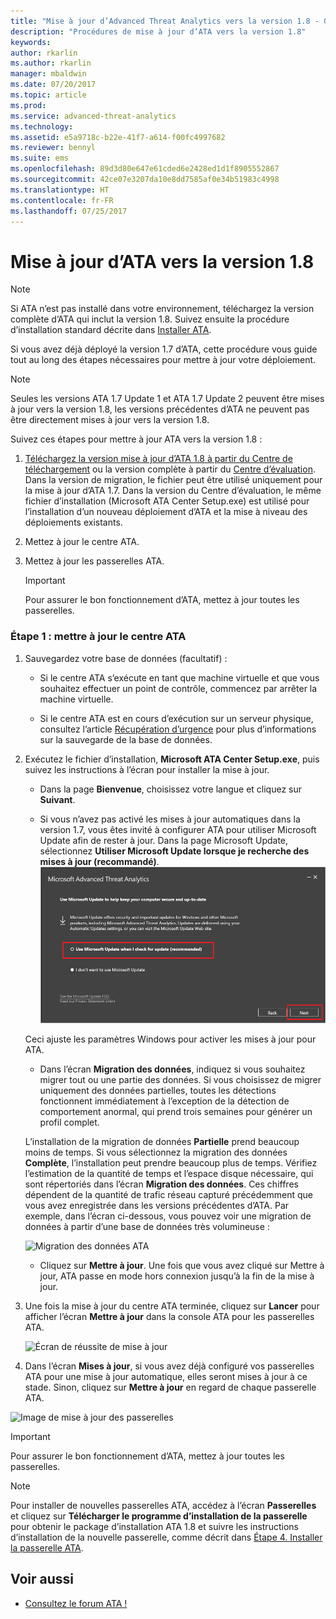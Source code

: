 ```yaml
---
title: "Mise à jour d’Advanced Threat Analytics vers la version 1.8 - Guide de migration | Microsoft Docs"
description: "Procédures de mise à jour d’ATA vers la version 1.8"
keywords: 
author: rkarlin
ms.author: rkarlin
manager: mbaldwin
ms.date: 07/20/2017
ms.topic: article
ms.prod: 
ms.service: advanced-threat-analytics
ms.technology: 
ms.assetid: e5a9718c-b22e-41f7-a614-f00fc4997682
ms.reviewer: bennyl
ms.suite: ems
ms.openlocfilehash: 89d3d80e647e61cded6e2428ed1d1f8905552867
ms.sourcegitcommit: 42ce07e3207da10e8dd7585af0e34b51983c4998
ms.translationtype: HT
ms.contentlocale: fr-FR
ms.lasthandoff: 07/25/2017
---
```

# <a name="updating-ata-to-version-18"></a>Mise à jour d’ATA vers la version 1.8

> [!NOTE] 
> Si ATA n’est pas installé dans votre environnement, téléchargez la version complète d’ATA qui inclut la version 1.8. Suivez ensuite la procédure d’installation standard décrite dans [Installer ATA](install-ata-step1.md).

Si vous avez déjà déployé la version 1.7 d’ATA, cette procédure vous guide tout au long des étapes nécessaires pour mettre à jour votre déploiement.

> [!NOTE] 
>  Seules les versions ATA 1.7 Update 1 et ATA 1.7 Update 2 peuvent être mises à jour vers la version 1.8, les versions précédentes d’ATA ne peuvent pas être directement mises à jour vers la version 1.8.

Suivez ces étapes pour mettre à jour ATA vers la version 1.8 :

1.  [Téléchargez la version mise à jour d’ATA 1.8 à partir du Centre de téléchargement](https://www.microsoft.com/download/details.aspx?id=55536) ou la version complète à partir du [Centre d’évaluation](http://www.microsoft.com/evalcenter/evaluate-microsoft-advanced-threat-analytics).<br>
Dans la version de migration, le fichier peut être utilisé uniquement pour la mise à jour d’ATA 1.7. Dans la version du Centre d’évaluation, le même fichier d’installation (Microsoft ATA Center Setup.exe) est utilisé pour l’installation d’un nouveau déploiement d’ATA et la mise à niveau des déploiements existants.

2.  Mettez à jour le centre ATA.

4.  Mettez à jour les passerelles ATA.

    > [!IMPORTANT]
    > Pour assurer le bon fonctionnement d’ATA, mettez à jour toutes les passerelles.

### <a name="step-1-update-the-ata-center"></a>Étape 1 : mettre à jour le centre ATA

1.  Sauvegardez votre base de données (facultatif) :

    -   Si le centre ATA s’exécute en tant que machine virtuelle et que vous souhaitez effectuer un point de contrôle, commencez par arrêter la machine virtuelle.

    -   Si le centre ATA est en cours d’exécution sur un serveur physique, consultez l’article [Récupération d’urgence](disaster-recovery.md) pour plus d’informations sur la sauvegarde de la base de données.

2.  Exécutez le fichier d’installation, **Microsoft ATA Center Setup.exe**, puis suivez les instructions à l’écran pour installer la mise à jour.

    -  Dans la page **Bienvenue**, choisissez votre langue et cliquez sur **Suivant**.

    -  Si vous n’avez pas activé les mises à jour automatiques dans la version 1.7, vous êtes invité à configurer ATA pour utiliser Microsoft Update afin de rester à jour.  Dans la page Microsoft Update, sélectionnez **Utiliser Microsoft Update lorsque je recherche des mises à jour (recommandé)**.
    ![Image montrant comment maintenir ATA à jour](media/ata_ms_update.png)
     
     Ceci ajuste les paramètres Windows pour activer les mises à jour pour ATA. 
    
    -  Dans l’écran **Migration des données**, indiquez si vous souhaitez migrer tout ou une partie des données. Si vous choisissez de migrer uniquement des données partielles, toutes les détections fonctionnent immédiatement à l’exception de la détection de comportement anormal, qui prend trois semaines pour générer un profil complet.  
    
    L’installation de la migration de données **Partielle** prend beaucoup moins de temps. Si vous sélectionnez la migration des données **Complète**, l’installation peut prendre beaucoup plus de temps. Vérifiez l’estimation de la quantité de temps et l’espace disque nécessaire, qui sont répertoriés dans l’écran **Migration des données**. Ces chiffres dépendent de la quantité de trafic réseau capturé précédemment que vous avez enregistrée dans les versions précédentes d’ATA. Par exemple, dans l’écran ci-dessous, vous pouvez voir une migration de données à partir d’une base de données très volumineuse :
         
    ![Migration des données ATA](media/migration-data-migration.png)

    -  Cliquez sur **Mettre à jour**. Une fois que vous avez cliqué sur Mettre à jour, ATA passe en mode hors connexion jusqu’à la fin de la mise à jour.

4.  Une fois la mise à jour du centre ATA terminée, cliquez sur **Lancer** pour afficher l’écran **Mettre à jour** dans la console ATA pour les passerelles ATA.

    ![Écran de réussite de mise à jour](media/migration-center-success.png)

5.  Dans l’écran **Mises à jour**, si vous avez déjà configuré vos passerelles ATA pour une mise à jour automatique, elles seront mises à jour à ce stade. Sinon, cliquez sur **Mettre à jour** en regard de chaque passerelle ATA.
  
![Image de mise à jour des passerelles](media/migration-update-gw.png)

  
> [!IMPORTANT] 
> Pour assurer le bon fonctionnement d’ATA, mettez à jour toutes les passerelles.
 
> [!NOTE] 
> Pour installer de nouvelles passerelles ATA, accédez à l’écran **Passerelles** et cliquez sur **Télécharger le programme d’installation de la passerelle** pour obtenir le package d’installation ATA 1.8 et suivre les instructions d’installation de la nouvelle passerelle, comme décrit dans [Étape 4. Installer la passerelle ATA](install-ata-step4.md).


## <a name="see-also"></a>Voir aussi

- [Consultez le forum ATA !](https://social.technet.microsoft.com/Forums/security/home?forum=mata)
